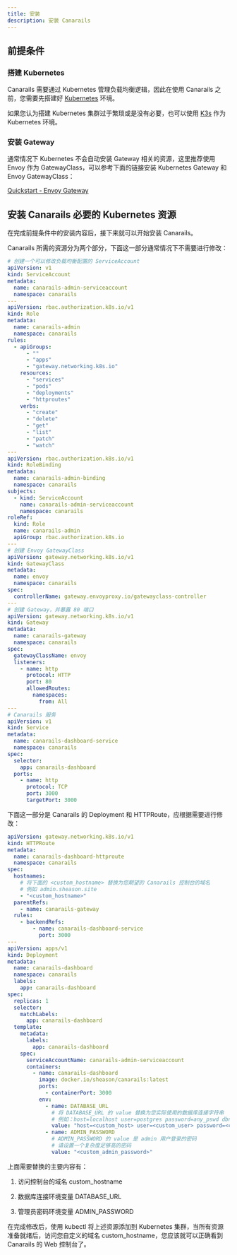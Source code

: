```yaml
---
title: 安装
description: 安装 Canarails
---
```


## 前提条件

### 搭建 Kubernetes

Canarails 需要通过 Kubernetes 管理负载均衡逻辑，因此在使用 Canarails 之前，您需要先搭建好 [Kubernetes](https://kubernetes.io/) 环境。

如果您认为搭建 Kubernetes 集群过于繁琐或是没有必要，也可以使用 [K3s](https://docs.k3s.io) 作为 Kubernetes 环境。

### 安装 Gateway

通常情况下 Kubernetes 不会自动安装 Gateway 相关的资源，这里推荐使用 Envoy 作为 GatewayClass，可以参考下面的链接安装 Kubernetes Gateway 和 Envoy GatewayClass：

[Quickstart - Envoy Gateway](https://gateway.envoyproxy.io/docs/tasks/quickstart/)

## 安装 Canarails 必要的 Kubernetes 资源

在完成前提条件中的安装内容后，接下来就可以开始安装 Canarails。

Canarails 所需的资源分为两个部分，下面这一部分通常情况下不需要进行修改：

```yaml
# 创建一个可以修改负载均衡配置的 ServiceAccount
apiVersion: v1
kind: ServiceAccount
metadata:
  name: canarails-admin-serviceaccount
  namespace: canarails
---
apiVersion: rbac.authorization.k8s.io/v1
kind: Role
metadata:
  name: canarails-admin
  namespace: canarails
rules:
  - apiGroups:
      - ""
      - "apps"
      - "gateway.networking.k8s.io"
    resources:
      - "services"
      - "pods"
      - "deployments"
      - "httproutes"
    verbs:
      - "create"
      - "delete"
      - "get"
      - "list"
      - "patch"
      - "watch"
---
apiVersion: rbac.authorization.k8s.io/v1
kind: RoleBinding
metadata:
  name: canarails-admin-binding
  namespace: canarails
subjects:
  - kind: ServiceAccount
    name: canarails-admin-serviceaccount
    namespace: canarails
roleRef:
  kind: Role
  name: canarails-admin
  apiGroup: rbac.authorization.k8s.io
---
# 创建 Envoy GatewayClass
apiVersion: gateway.networking.k8s.io/v1
kind: GatewayClass
metadata:
  name: envoy
  namespace: canarails
spec:
  controllerName: gateway.envoyproxy.io/gatewayclass-controller
---
# 创建 Gateway，并暴露 80 端口
apiVersion: gateway.networking.k8s.io/v1
kind: Gateway
metadata:
  name: canarails-gateway
  namespace: canarails
spec:
  gatewayClassName: envoy
  listeners:
    - name: http
      protocol: HTTP
      port: 80
      allowedRoutes:
        namespaces:
          from: All
---
# Canarails 服务
apiVersion: v1
kind: Service
metadata:
  name: canarails-dashboard-service
  namespace: canarails
spec:
  selector:
    app: canarails-dashboard
  ports:
    - name: http
      protocol: TCP
      port: 3000
      targetPort: 3000
```

下面这一部分是 Canarails 的 Deployment 和 HTTPRoute，应根据需要进行修改：

```yaml
apiVersion: gateway.networking.k8s.io/v1
kind: HTTPRoute
metadata:
  name: canarails-dashboard-httproute
  namespace: canarails
spec:
  hostnames:
    # 将下面的 <custom_hostname> 替换为您期望的 Canarails 控制台的域名
    # 例如 admin.sheason.site
    - "<custom_hostname>"
  parentRefs:
    - name: canarails-gateway
  rules:
    - backendRefs:
        - name: canarails-dashboard-service
          port: 3000
---
apiVersion: apps/v1
kind: Deployment
metadata:
  name: canarails-dashboard
  namespace: canarails
  labels:
    app: canarails-dashboard
spec:
  replicas: 1
  selector:
    matchLabels:
      app: canarails-dashboard
  template:
    metadata:
      labels:
        app: canarails-dashboard
    spec:
      serviceAccountName: canarails-admin-serviceaccount
      containers:
        - name: canarails-dashboard
          image: docker.io/sheason/canarails:latest
          ports:
            - containerPort: 3000
          env:
            - name: DATABASE_URL
              # 将 DATABASE_URL 的 value 替换为您实际使用的数据库连接字符串
              # 例如：host=localhost user=postgres password=any_pswd dbname=canarails port=5432 sslmode=disable timezone=Asia/Shanghai
              value: "host=<custom_host> user=<custom_user> password=<custom_pswd> dbname=<custom_dbname> port=<custom_port> sslmode=disable timezone=Asia/Shanghai"
            - name: ADMIN_PASSWORD
              # ADMIN_PASSWORD 的 value 是 admin 用户登录的密码
              # 请设置一个复杂度足够高的密码
              value: "<custom_admin_password>"
```

上面需要替换的主要内容有：

1. 访问控制台的域名 custom_hostname

2. 数据库连接环境变量 DATABASE_URL

3. 管理员密码环境变量 ADMIN_PASSWORD

在完成修改后，使用 kubectl 将上述资源添加到 Kubernetes 集群，当所有资源准备就绪后，访问您自定义的域名 custom_hostname，您应该就可以正确看到 Canarails 的 Web 控制台了。
